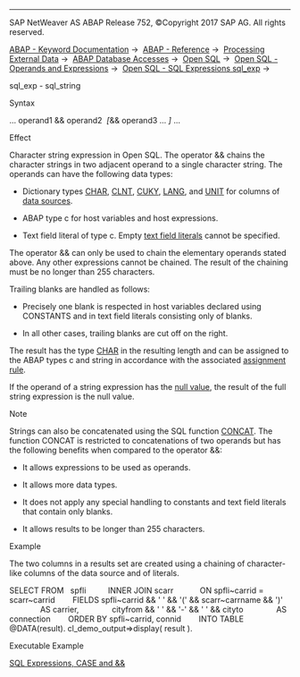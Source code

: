   

* * *

SAP NetWeaver AS ABAP Release 752, ©Copyright 2017 SAP AG. All rights reserved.

[ABAP - Keyword Documentation](javascript:call_link\('abenabap.htm'\)) →  [ABAP - Reference](javascript:call_link\('abenabap_reference.htm'\)) →  [Processing External Data](javascript:call_link\('abenabap_language_external_data.htm'\)) →  [ABAP Database Accesses](javascript:call_link\('abenabap_sql.htm'\)) →  [Open SQL](javascript:call_link\('abenopensql.htm'\)) →  [Open SQL - Operands and Expressions](javascript:call_link\('abenopen_sql_operands.htm'\)) →  [Open SQL - SQL Expressions sql\_exp](javascript:call_link\('abapsql_expr.htm'\)) → 

sql\_exp - sql\_string

Syntax

... operand1 && operand2  *\[*&& operand3 ... *\]* ...

Effect

Character string expression in Open SQL. The operator && chains the character strings in two adjacent operand to a single character string. The operands can have the following data types:

-   Dictionary types [CHAR](javascript:call_link\('abenddic_builtin_types.htm'\)), [CLNT](javascript:call_link\('abenddic_builtin_types.htm'\)), [CUKY](javascript:call_link\('abenddic_builtin_types.htm'\)), [LANG](javascript:call_link\('abenddic_builtin_types.htm'\)), and [UNIT](javascript:call_link\('abenddic_builtin_types.htm'\)) for columns of [data sources](javascript:call_link\('abapselect_data_source.htm'\)).

-   ABAP type c for host variables and host expressions.

-   Text field literal of type c. Empty [text field literals](javascript:call_link\('abentext_field_literal_glosry.htm'\) "Glossary Entry") cannot be specified.

The operator && can only be used to chain the elementary operands stated above. Any other expressions cannot be chained. The result of the chaining must be no longer than 255 characters.

Trailing blanks are handled as follows:

-   Precisely one blank is respected in host variables declared using CONSTANTS and in text field literals consisting only of blanks.

-   In all other cases, trailing blanks are cut off on the right.

The result has the type [CHAR](javascript:call_link\('abenddic_builtin_types.htm'\)) in the resulting length and can be assigned to the ABAP types c and string in accordance with the associated [assignment rule](javascript:call_link\('abenselect_into_conversion.htm'\)).

If the operand of a string expression has the [null value](javascript:call_link\('abennull_value_glosry.htm'\) "Glossary Entry"), the result of the full string expression is the null value.

Note

Strings can also be concatenated using the SQL function [CONCAT](javascript:call_link\('abensql_string_func.htm'\)). The function CONCAT is restricted to concatenations of two operands but has the following benefits when compared to the operator &&:

-   It allows expressions to be used as operands.

-   It allows more data types.

-   It does not apply any special handling to constants and text field literals that contain only blanks.

-   It allows results to be longer than 255 characters.

Example

The two columns in a results set are created using a chaining of character-like columns of the data source and of literals.

SELECT FROM   spfli
         INNER JOIN scarr
           ON spfli~carrid = scarr~carrid
       FIELDS spfli~carrid && ' ' && '(' && scarr~carrname && ')'
              AS carrier,
              cityfrom && ' ' && '-' && ' ' && cityto
              AS connection
       ORDER BY spfli~carrid, connid
       INTO TABLE @DATA(result).
cl\_demo\_output=>display( result ).

Executable Example

[SQL Expressions, CASE and &&](javascript:call_link\('abensql_expr_case_string_abexa.htm'\))